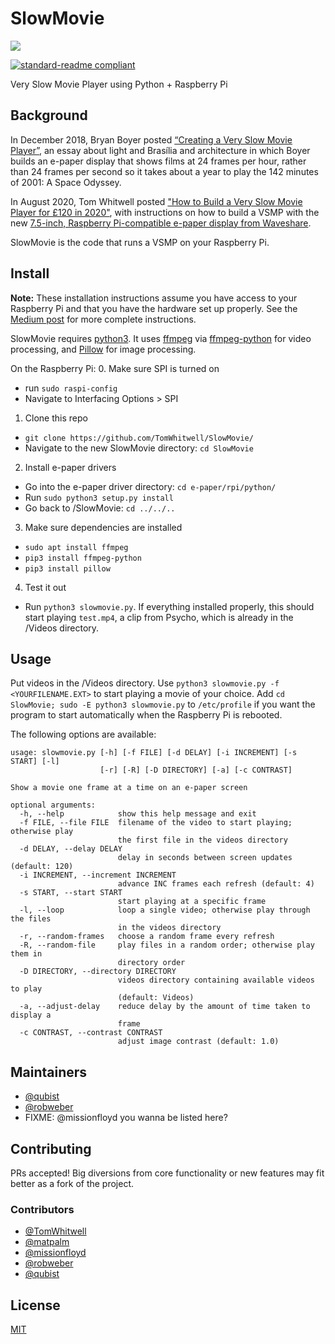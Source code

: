 # SlowMovie

![](Extras/img.jpg)

[![standard-readme compliant](https://img.shields.io/badge/readme%20style-standard-brightgreen.svg?style=flat-square)](https://github.com/RichardLitt/standard-readme)

Very Slow Movie Player using Python + Raspberry Pi

## Background

In December 2018, Bryan Boyer posted [“Creating a Very Slow Movie Player”](https://medium.com/s/story/very-slow-movie-player-499f76c48b62), an essay about light and Brasília and architecture in which Boyer builds an e-paper display that shows films at 24 frames per hour, rather than 24 frames per second so it takes about a year to play the 142 minutes of 2001: A Space Odyssey.

In August 2020, Tom Whitwell posted ["How to Build a Very Slow Movie Player for £120 in 2020"](https://debugger.medium.com/how-to-build-a-very-slow-movie-player-in-2020-c5745052e4e4), with instructions on how to build a VSMP with the new [7.5-inch, Raspberry Pi-compatible e-paper display from Waveshare](https://www.waveshare.com/product/displays/e-paper/epaper-1/7.5inch-e-paper-hat.htm).

SlowMovie is the code that runs a VSMP on your Raspberry Pi.

## Install

**Note:** These installation instructions assume you have access to your Raspberry Pi and that you have the hardware set up properly. See the [Medium post](https://debugger.medium.com/how-to-build-a-very-slow-movie-player-in-2020-c5745052e4e4) for more complete instructions.

SlowMovie requires [python3](https://www.python.org/). It uses [ffmpeg](https://ffmpeg.org/) via [ffmpeg-python](https://pypi.org/project/ffmpeg-python/) for video processing, and [Pillow](https://python-pillow.org/) for image processing.

On the Raspberry Pi:
0. Make sure SPI is turned on
  * run `sudo raspi-config`
  * Navigate to Interfacing Options > SPI
1. Clone this repo
  * `git clone https://github.com/TomWhitwell/SlowMovie/`
  * Navigate to the new SlowMovie directory: `cd SlowMovie`
2. Install e-paper drivers
  * Go into the e-paper driver directory: `cd e-paper/rpi/python/`
  * Run `sudo python3 setup.py install`
  * Go back to /SlowMovie: `cd ../../..`
3. Make sure dependencies are installed
  * `sudo apt install ffmpeg`
  * `pip3 install ffmpeg-python`
  * `pip3 install pillow`
4. Test it out
  * Run `python3 slowmovie.py`. If everything installed properly, this should start playing `test.mp4`, a clip from Psycho, which is already in the /Videos directory.

## Usage

Put videos in the /Videos directory. Use `python3 slowmovie.py -f <YOURFILENAME.EXT>` to start playing a movie of your choice. Add `cd SlowMovie; sudo -E python3 slowmovie.py` to `/etc/profile` if you want the program to start automatically when the Raspberry Pi is rebooted.

The following options are available:

```
usage: slowmovie.py [-h] [-f FILE] [-d DELAY] [-i INCREMENT] [-s START] [-l]
                    [-r] [-R] [-D DIRECTORY] [-a] [-c CONTRAST]

Show a movie one frame at a time on an e-paper screen

optional arguments:
  -h, --help            show this help message and exit
  -f FILE, --file FILE  filename of the video to start playing; otherwise play
                        the first file in the videos directory
  -d DELAY, --delay DELAY
                        delay in seconds between screen updates (default: 120)
  -i INCREMENT, --increment INCREMENT
                        advance INC frames each refresh (default: 4)
  -s START, --start START
                        start playing at a specific frame
  -l, --loop            loop a single video; otherwise play through the files
                        in the videos directory
  -r, --random-frames   choose a random frame every refresh
  -R, --random-file     play files in a random order; otherwise play them in
                        directory order
  -D DIRECTORY, --directory DIRECTORY
                        videos directory containing available videos to play
                        (default: Videos)
  -a, --adjust-delay    reduce delay by the amount of time taken to display a
                        frame
  -c CONTRAST, --contrast CONTRAST
                        adjust image contrast (default: 1.0)
```

## Maintainers

* [@qubist](https://github.com/qubist)
* [@robweber](https://github.com/robweber)
* FIXME: @missionfloyd you wanna be listed here?

## Contributing

PRs accepted! Big diversions from core functionality or new features may fit better as a fork of the project.

### Contributors

* [@TomWhitwell](https://github.com/TomWhitwell)
* [@matpalm](https://github.com/matpalm)
* [@missionfloyd](https://github.com/missionfloyd)
* [@robweber](https://github.com/robweber)
* [@qubist](https://github.com/qubist)

## License

[MIT](/LICENSE)
